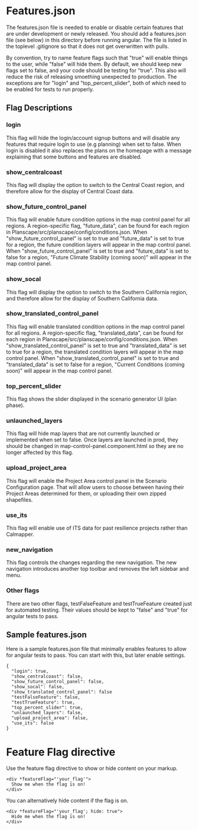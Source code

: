# Features.json
The features.json file is needed to enable or disable certain features that are
under development or newly released.  You should add a features.json file (see
below) in this directory before running angular.  The file is listed in the
toplevel .gitignore so that it does not get overwritten with pulls.

By convention, try to name feature flags such that "true" will enable things to
the user, while "false" will hide them.  By default, we should keep new flags
set to false, and your code should be testing for "true".  This also will
reduce the risk of releasing smoething unexpected to production.
The exceptions are for "login" and "top_percent_slider", both of which need to
be enabled for tests to run properly.

## Flag Descriptions

### login
This flag will hide the login/account signup buttons and will disable any
features that require login to use (e.g planning) when set to false. When login
is disabled it also replaces the plans on the homepage with a message
explaining that some buttons and features are disabled.  

### show_centralcoast
This flag will display the option to switch to the Central Coast region,
and therefore allow for the display of Central Coast data.

### show_future_control_panel
This flag will enable future condition options in the map control panel for all regions. A region-specific flag, "future_data", can be found for each region in Planscape/src/planscape/config/conditions.json. When "show_future_control_panel" is set to true and "future_data" is set to true for a region, the future condition layers will appear in the map control panel. When "show_future_control_panel" is set to true and "future_data" is set to false for a region, "Future Climate Stability (coming soon)" will appear in the map control panel. 

### show_socal
This flag will display the option to switch to the Southern California region,
and therefore allow for the display of Southern California data.

### show_translated_control_panel
This flag will enable translated condition options in the map control panel for all regions. A region-specific flag, "translated_data", can be found for each region in Planscape/src/planscape/config/conditions.json. When "show_translated_control_panel" is set to true and "translated_data" is set to true for a region, the translated condition layers will appear in the map control panel. When "show_translated_control_panel" is set to true and "translated_data" is set to false for a region, "Current Conditions (coming soon)" will appear in the map control panel. 

### top_percent_slider
This flag shows the slider displayed in the scenario generator UI (plan phase).

### unlaunched_layers
This flag will hide map layers that are not currently launched or implemented
when set to false. Once layers are launched in prod, they should be changed in
map-control-panel.component.html so they are no longer affected by this flag.

###  upload_project_area
This flag will enable the Project Area control panel in the Scenario Configuration page. That will allow users to choose between having their Project Areas determined for them, or uploading their own zipped shapefiles. 

### use_its
This flag will enable use of ITS data for past resilience projects rather than
Calmapper.

### new_navigation
This flag controls the changes regarding the new navigation. The new navigation introduces another top toolbar and removes the left sidebar and menu.

### Other flags
There are two other flags, testFalseFeature and testTrueFeature created just for
automated testing.  Their values should be kept to "false" and "true" for
angular tests to pass.

## Sample features.json
Here is a sample features.json file that minimally enables features to allow
for angular tests to pass.  You can start with this, but later enable settings.
```
{
  "login": true,
  "show_centralcoast": false,
  "show_future_control_panel": false,
  "show_socal": false,
  "show_translated_control_panel": false
  "testFalseFeature": false,
  "testTrueFeature": true,
  "top_percent_slider": true,
  "unlaunched_layers": false,
  "upload_project_area": false,
  "use_its": false
}
```

# Feature Flag directive

Use the feature flag directive to show or hide content on your markup.

```angular2html
<div *featureFlag="'your_flag'">
  Show me when the flag is on!
</div>
```
You can alternatively hide content if the flag is on.

```angular2html
<div *featureFlag="'your_flag'; hide: true">
  Hide me when the flag is on!
</div>
```
